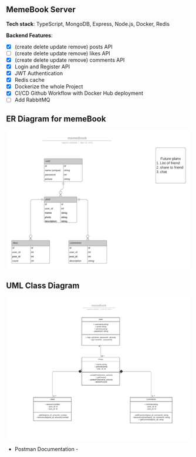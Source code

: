 ## MemeBook Server

**Tech stack**: TypeScript, MongoDB, Express, Node.js, Docker, Redis

**Backend Features**:

- [x] (create delete update remove) posts API
- [ ] (create delete update remove) likes API
- [x] (create delete update remove) comments API
- [x] Login and Register API
- [x] JWT Authentication
- [x] Redis cache
- [x] Dockerize the whole Project
- [x] CI/CD Github Workflow with Docker Hub deployment
- [ ] Add RabbitMQ

## ER Diagram for memeBook

![ERD](./diagrams/memeBook.png)

## UML Class Diagram

![UML](./diagrams/UMLClass_diagram_memeBook.png)

- Postman Documentation -
